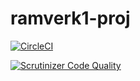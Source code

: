 # ramverk1-proj
 
[![CircleCI](https://circleci.com/gh/Poan18/ramverk1-proj.svg?style=svg)](https://circleci.com/gh/Poan18/ramverk1-proj)

[![Scrutinizer Code Quality](https://scrutinizer-ci.com/g/Poan18/ramverk1-proj/badges/quality-score.png?b=master)](https://scrutinizer-ci.com/g/Poan18/ramverk1-proj/?branch=master)